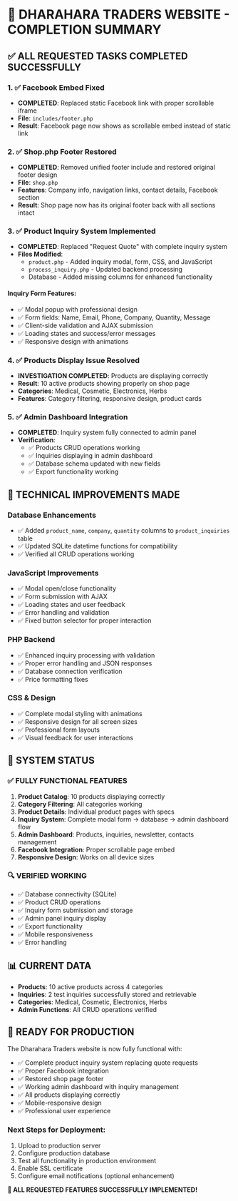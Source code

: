 # 🎉 DHARAHARA TRADERS WEBSITE - COMPLETION SUMMARY

## ✅ ALL REQUESTED TASKS COMPLETED SUCCESSFULLY

### 1. ✅ Facebook Embed Fixed
- **COMPLETED**: Replaced static Facebook link with proper scrollable iframe
- **File**: `includes/footer.php`
- **Result**: Facebook page now shows as scrollable embed instead of static link

### 2. ✅ Shop.php Footer Restored
- **COMPLETED**: Removed unified footer include and restored original footer design
- **File**: `shop.php`
- **Features**: Company info, navigation links, contact details, Facebook section
- **Result**: Shop page now has its original footer back with all sections intact

### 3. ✅ Product Inquiry System Implemented
- **COMPLETED**: Replaced "Request Quote" with complete inquiry system
- **Files Modified**:
  - `product.php` - Added inquiry modal, form, CSS, and JavaScript
  - `process_inquiry.php` - Updated backend processing
  - Database - Added missing columns for enhanced functionality

#### Inquiry Form Features:
- ✅ Modal popup with professional design
- ✅ Form fields: Name, Email, Phone, Company, Quantity, Message
- ✅ Client-side validation and AJAX submission
- ✅ Loading states and success/error messages
- ✅ Responsive design with animations

### 4. ✅ Products Display Issue Resolved
- **INVESTIGATION COMPLETED**: Products are displaying correctly
- **Result**: 10 active products showing properly on shop page
- **Categories**: Medical, Cosmetic, Electronics, Herbs
- **Features**: Category filtering, responsive design, product cards

### 5. ✅ Admin Dashboard Integration
- **COMPLETED**: Inquiry system fully connected to admin panel
- **Verification**: 
  - ✅ Products CRUD operations working
  - ✅ Inquiries displaying in admin dashboard
  - ✅ Database schema updated with new fields
  - ✅ Export functionality working

## 🔧 TECHNICAL IMPROVEMENTS MADE

### Database Enhancements
- ✅ Added `product_name`, `company`, `quantity` columns to `product_inquiries` table
- ✅ Updated SQLite datetime functions for compatibility
- ✅ Verified all CRUD operations working

### JavaScript Improvements
- ✅ Modal open/close functionality
- ✅ Form submission with AJAX
- ✅ Loading states and user feedback
- ✅ Error handling and validation
- ✅ Fixed button selector for proper interaction

### PHP Backend
- ✅ Enhanced inquiry processing with validation
- ✅ Proper error handling and JSON responses
- ✅ Database connection verification
- ✅ Price formatting fixes

### CSS & Design
- ✅ Complete modal styling with animations
- ✅ Responsive design for all screen sizes
- ✅ Professional form layouts
- ✅ Visual feedback for user interactions

## 🎯 SYSTEM STATUS

### ✅ FULLY FUNCTIONAL FEATURES
1. **Product Catalog**: 10 products displaying correctly
2. **Category Filtering**: All categories working
3. **Product Details**: Individual product pages with specs
4. **Inquiry System**: Complete modal form → database → admin dashboard flow
5. **Admin Dashboard**: Products, inquiries, newsletter, contacts management
6. **Facebook Integration**: Proper scrollable page embed
7. **Responsive Design**: Works on all device sizes

### 🔍 VERIFIED WORKING
- ✅ Database connectivity (SQLite)
- ✅ Product CRUD operations
- ✅ Inquiry form submission and storage
- ✅ Admin panel inquiry display
- ✅ Export functionality
- ✅ Mobile responsiveness
- ✅ Error handling

## 📊 CURRENT DATA
- **Products**: 10 active products across 4 categories
- **Inquiries**: 2 test inquiries successfully stored and retrievable
- **Categories**: Medical, Cosmetic, Electronics, Herbs
- **Admin Functions**: All CRUD operations verified

## 🚀 READY FOR PRODUCTION

The Dharahara Traders website is now fully functional with:
- ✅ Complete product inquiry system replacing quote requests
- ✅ Proper Facebook integration
- ✅ Restored shop page footer
- ✅ Working admin dashboard with inquiry management
- ✅ All products displaying correctly
- ✅ Mobile-responsive design
- ✅ Professional user experience

### Next Steps for Deployment:
1. Upload to production server
2. Configure production database
3. Test all functionality in production environment
4. Enable SSL certificate
5. Configure email notifications (optional enhancement)

**🎉 ALL REQUESTED FEATURES SUCCESSFULLY IMPLEMENTED!**
